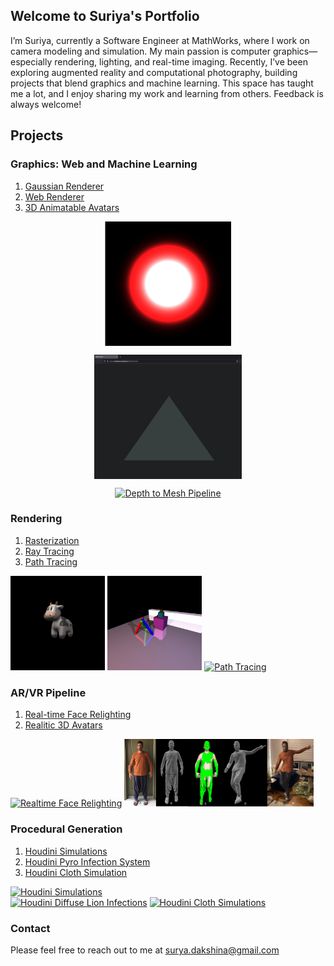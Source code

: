 ## Welcome to Suriya's Portfolio

I’m Suriya, currently a Software Engineer at MathWorks, where I work on camera modeling and simulation. My main passion is computer graphics—especially rendering, lighting, and real-time imaging. Recently, I’ve been exploring augmented reality and computational photography, building projects that blend graphics and machine learning. This space has taught me a lot, and I enjoy sharing my work and learning from others. Feedback is always welcome!

## Projects

### Graphics: Web and Machine Learning
1. [Gaussian Renderer](https://github.com/codesavory/GaussianRenderer)
2. [Web Renderer](https://github.com/codesavory/WebRenderer)
3. [3D Animatable Avatars](https://github.com/codesavory/3DAnimatableAvatars)

<div class="row" style="display: flex; flex-direction: column; align-items: center;">
  <a href="https://github.com/codesavory/GaussianRenderer"><img src="images/webMLPjts/saturatedGaussian.png" alt="Saturated Gaussian" style="height:200px; object-fit: contain; margin-bottom:10px;"></a>
  <a href="https://github.com/codesavory/WebRenderer"><img src="images/webMLPjts/renderTriangleWebgl.jpg" alt="Web-based Rasterizer" style="height:200px; object-fit: contain;"></a>
</div>

<div class="row" style="display: flex; justify-content: center; margin-top: 10px;">
  <a href="https://github.com/codesavory/3DAnimatableAvatars" style="text-align: center;"> <img src="images/webMLPjts/depthMesh.gif" alt="Depth to Mesh Pipeline" style="height:200px; object-fit: contain;"></a>
</div>

### Rendering
1. [Rasterization](pages/raster.md)
2. [Ray Tracing](pages/raytracer.md)
3. [Path Tracing](pages/pathtracer.md)

<div class="row">
    <a href="https://codesavory.github.io/pages/raster.html"><img src="/images/rasterization/textured_cow.png" alt="Rasterization" style="width:30%"></a>
    <a href="https://codesavory.github.io/pages/raytracer.html"><img src="/images/raytracing/scene3_old.jpg" alt="Ray Tracing" style="width:30%"></a>
    <a href="https://codesavory.github.io/pages/pathtracer.html"><img src="/images/pathtracing/ray_iterative.jpg" alt="Path Tracing" style="width:30%"></a>
</div>


### AR/VR Pipeline
1. [Real-time Face Relighting](pages/realtime_relighting.md)
2. [Realitic 3D Avatars](pages/imageimate.md)

<div class="row">
    <a href="https://codesavory.github.io/pages/realtime_relighting.html"><img src="/images/realtime_relighting/Facemesh-Relighting-2021-03-14-4.gif" alt="Realtime Face Relighting" style="width:30%"></a>
    <a href="https://codesavory.github.io/pages/imageimate.html"><img src="/images/IMAGEimate/Teaset_pipeline_with_Aero.png" alt="Realistic 3D Avatars" style="width:60%"></a>
</div>


### Procedural Generation
1. [Houdini Simulations](pages/houdini.md)
2. [Houdini Pyro Infection System](pages/houdiniInfectionSystem.md)
3. [Houdini Cloth Simulation](pages/houdiniClothSimulation.md)

<div class="row">
    <a href="https://codesavory.github.io/pages/houdini.html"><img src="/images/Houdini/portfolioSimulationOptimizedEdited.gif" alt="Houdini Simulations" style="width:91%"></a>
</div>
<div class="row">
    <a href="https://codesavory.github.io/pages/houdiniInfectionSystem.html"><img src="/images/Houdini/metallicLionInfection.gif" alt="Houdini Diffuse Lion Infections" style="width:45%"></a>
    <a href="https://codesavory.github.io/pages/houdiniClothSimulation.html"><img src="/images/Houdini/clothSimulationAnimationGIF2.gif" alt="Houdini Cloth Simulations" style="width:45%"></a>
</div>


### Contact

Please feel free to reach out to me at [surya.dakshina@gmail.com](mailto:surya.dakshina@gmail.com)
